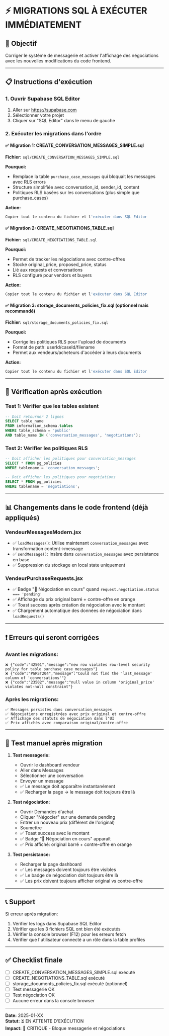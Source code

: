 # ⚡ MIGRATIONS SQL À EXÉCUTER IMMÉDIATEMENT

## 🎯 Objectif
Corriger le système de messagerie et activer l'affichage des négociations avec les nouvelles modifications du code frontend.

---

## 📋 Instructions d'exécution

### 1. Ouvrir Supabase SQL Editor
1. Aller sur https://supabase.com
2. Sélectionner votre projet
3. Cliquer sur "SQL Editor" dans le menu de gauche

### 2. Exécuter les migrations dans l'ordre

#### ✅ Migration 1: CREATE_CONVERSATION_MESSAGES_SIMPLE.sql
**Fichier:** `sql/CREATE_CONVERSATION_MESSAGES_SIMPLE.sql`

**Pourquoi:** 
- Remplace la table `purchase_case_messages` qui bloquait les messages avec RLS errors
- Structure simplifiée avec conversation_id, sender_id, content
- Politiques RLS basées sur les conversations (plus simple que purchase_cases)

**Action:**
```bash
Copier tout le contenu du fichier et l'exécuter dans SQL Editor
```

#### ✅ Migration 2: CREATE_NEGOTIATIONS_TABLE.sql
**Fichier:** `sql/CREATE_NEGOTIATIONS_TABLE.sql`

**Pourquoi:**
- Permet de tracker les négociations avec contre-offres
- Stocke original_price, proposed_price, status
- Lié aux requests et conversations
- RLS configuré pour vendors et buyers

**Action:**
```bash
Copier tout le contenu du fichier et l'exécuter dans SQL Editor
```

#### ✅ Migration 3: storage_documents_policies_fix.sql (optionnel mais recommandé)
**Fichier:** `sql/storage_documents_policies_fix.sql`

**Pourquoi:**
- Corrige les politiques RLS pour l'upload de documents
- Format de path: userId/caseId/filename
- Permet aux vendeurs/acheteurs d'accéder à leurs documents

**Action:**
```bash
Copier tout le contenu du fichier et l'exécuter dans SQL Editor
```

---

## 🔄 Vérification après exécution

### Test 1: Vérifier que les tables existent
```sql
-- Doit retourner 2 lignes
SELECT table_name 
FROM information_schema.tables 
WHERE table_schema = 'public' 
AND table_name IN ('conversation_messages', 'negotiations');
```

### Test 2: Vérifier les politiques RLS
```sql
-- Doit afficher les politiques pour conversation_messages
SELECT * FROM pg_policies 
WHERE tablename = 'conversation_messages';

-- Doit afficher les politiques pour negotiations
SELECT * FROM pg_policies 
WHERE tablename = 'negotiations';
```

---

## 📊 Changements dans le code frontend (déjà appliqués)

### VendeurMessagesModern.jsx
- ✅ `loadMessages()`: Utilise maintenant `conversation_messages` avec transformation content→message
- ✅ `sendMessage()`: Insère dans `conversation_messages` avec persistance en base
- ✅ Suppression du stockage en local state uniquement

### VendeurPurchaseRequests.jsx
- ✅ Badge "💬 Négociation en cours" quand `request.negotiation.status === 'pending'`
- ✅ Affichage du prix original barré + contre-offre en orange
- ✅ Toast success après création de négociation avec le montant
- ✅ Chargement automatique des données de négociation dans `loadRequests()`

---

## ❗ Erreurs qui seront corrigées

### Avant les migrations:
```
❌ {"code":"42501","message":"new row violates row-level security policy for table purchase_case_messages"}
❌ {"code":"PGRST204","message":"Could not find the 'last_message' column of 'conversations'"}
❌ {"code":"23502","message":"null value in column 'original_price' violates not-null constraint"}
```

### Après les migrations:
```
✅ Messages persistés dans conversation_messages
✅ Négociations enregistrées avec prix original et contre-offre
✅ Affichage des statuts de négociation dans l'UI
✅ Prix affichés avec comparaison original/contre-offre
```

---

## 🧪 Test manuel après migration

1. **Test messagerie:**
   - Ouvrir le dashboard vendeur
   - Aller dans Messages
   - Sélectionner une conversation
   - Envoyer un message
   - ✅ Le message doit apparaître instantanément
   - ✅ Recharger la page → le message doit toujours être là

2. **Test négociation:**
   - Ouvrir Demandes d'achat
   - Cliquer "Négocier" sur une demande pending
   - Entrer un nouveau prix (différent de l'original)
   - Soumettre
   - ✅ Toast success avec le montant
   - ✅ Badge "💬 Négociation en cours" apparaît
   - ✅ Prix affiché: original barré + contre-offre en orange

3. **Test persistance:**
   - Recharger la page dashboard
   - ✅ Les messages doivent toujours être visibles
   - ✅ Le badge de négociation doit toujours être là
   - ✅ Les prix doivent toujours afficher original vs contre-offre

---

## 📞 Support

Si erreur après migration:
1. Vérifier les logs dans Supabase SQL Editor
2. Vérifier que les 3 fichiers SQL ont bien été exécutés
3. Vérifier la console browser (F12) pour les erreurs fetch
4. Vérifier que l'utilisateur connecté a un rôle dans la table profiles

---

## ✅ Checklist finale

- [ ] CREATE_CONVERSATION_MESSAGES_SIMPLE.sql exécuté
- [ ] CREATE_NEGOTIATIONS_TABLE.sql exécuté  
- [ ] storage_documents_policies_fix.sql exécuté (optionnel)
- [ ] Test messagerie OK
- [ ] Test négociation OK
- [ ] Aucune erreur dans la console browser

---

**Date:** 2025-01-XX  
**Statut:** ⏳ EN ATTENTE D'EXÉCUTION  
**Impact:** 🔴 CRITIQUE - Bloque messagerie et négociations
